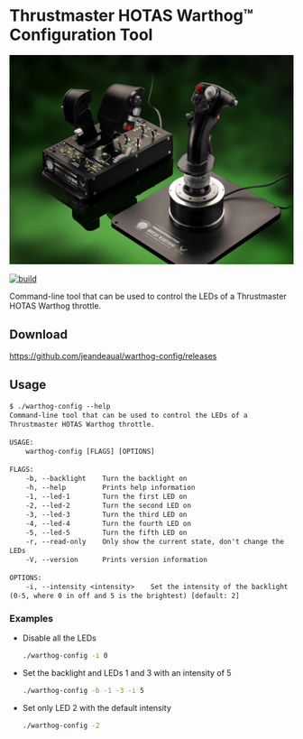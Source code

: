 # Thrustmaster HOTAS Warthog™ Configuration Tool

![HOTAS Warthog](assets/warthog_hotas.png)

[![build](https://github.com/jeandeaual/warthog-config/workflows/build/badge.svg)](https://github.com/jeandeaual/warthog-config/actions?query=workflow%3Abuild)

Command-line tool that can be used to control the LEDs of a Thrustmaster HOTAS Warthog throttle.

## Download

<https://github.com/jeandeaual/warthog-config/releases>

## Usage

```text
$ ./warthog-config --help
Command-line tool that can be used to control the LEDs of a Thrustmaster HOTAS Warthog throttle.

USAGE:
    warthog-config [FLAGS] [OPTIONS]

FLAGS:
    -b, --backlight    Turn the backlight on
    -h, --help         Prints help information
    -1, --led-1        Turn the first LED on
    -2, --led-2        Turn the second LED on
    -3, --led-3        Turn the third LED on
    -4, --led-4        Turn the fourth LED on
    -5, --led-5        Turn the fifth LED on
    -r, --read-only    Only show the current state, don't change the LEDs
    -V, --version      Prints version information

OPTIONS:
    -i, --intensity <intensity>    Set the intensity of the backlight (0-5, where 0 in off and 5 is the brightest) [default: 2]
```

### Examples

* Disable all the LEDs

    ```sh
    ./warthog-config -i 0
    ```

* Set the backlight and LEDs 1 and 3 with an intensity of 5

    ```sh
    ./warthog-config -b -1 -3 -i 5
    ```

* Set only LED 2 with the default intensity

    ```sh
    ./warthog-config -2
    ```
